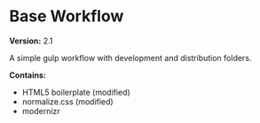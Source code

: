 Base Workflow
===========================

**Version:** 2.1

A simple gulp workflow with development and distribution folders.

**Contains:**
* HTML5 boilerplate (modified)
* normalize.css (modified)
* modernizr